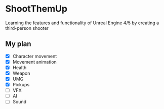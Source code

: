 # ShootThemUp

Learning the features and functionality of Unreal Engine 4/5 by creating a third-person shooter

## My plan
- [x] Character movement
- [x] Movement animation 
- [x] Health
- [x] Weapon 
- [x] UMG
- [x] Pickups
- [ ] VFX
- [ ] AI
- [ ] Sound